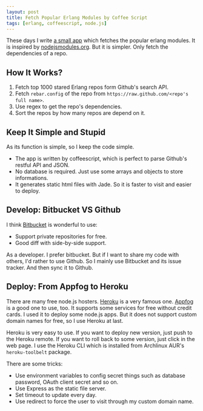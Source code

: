 ```yaml
---
layout: post
title: Fetch Popular Erlang Modules by Coffee Script
tags: [erlang, coffeescript, node.js]
---
```


These days I write [a small app](https://github.com/wb14123/erlang_module) which fetches the popular erlang modules. It is inspired by [nodejsmodules.org](http://nodejsmodules.org). But it is simpler. Only fetch the dependencies of a repo.

How It Works?
-------------------------

1. Fetch top 1000 stared Erlang repos form Github's search API.
2. Fetch `rebar.config` of the repo from `https://raw.github.com/<repo's full name>`.
3. Use regex to get the repo's dependencies.
4. Sort the repos by how many repos are depend on it.

Keep It Simple and Stupid
------------------------

As its function is simple, so I keep the code simple.

* The app is written by coffeescript, which is perfect to parse Github's restful API and JSON.
* No database is required. Just use some arrays and objects to store informations.
* It generates static html files with Jade. So it is faster to visit and easier to deploy.

Develop: Bitbucket VS Github
------------------------

I think [Bitbucket](http://bitbucket.org) is wonderful to use:

* Support private repositories for free.
* Good diff with side-by-side support.

As a developer. I prefer bitbucket. But if I want to share my code with others, I'd rather to use Github. So I mainly use Bitbucket and its issue tracker. And then sync it to Github.

Deploy: From Appfog to Heroku
-----------------------------

There are many free node.js hosters. [Heroku](http://heroku.com) is a very famous one. [Appfog](http://appfog.com) is a good one to use, too. It supports some services for free without credit cards. I used it to deploy some node.js apps. But it does not support custom domain names for free, so I use Heroku at last.

Heroku is very easy to use. If you want to deploy new version, just push to the Heroku remote. If you want to roll back to some version, just click in the web page. I use the Heroku CLI which is installed from Archlinux AUR's `heroku-toolbelt` package.

There are some tricks:

* Use environment variables to config secret things such as database password, OAuth client secret and so on.
* Use Express as the static file server.
* Set timeout to update every day.
* Use redirect to force the user to visit through my custom domain name.
